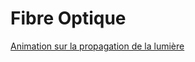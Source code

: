 <!--
Created by Its-Just-Nans - https://github.com/Its-Just-Nans
Copyright Its-Just-Nans
--->

# Fibre Optique

[Animation sur la propagation de la lumière](http://www.sciences.univ-nantes.fr/sites/genevieve_tulloue/optiqueGeo/dioptres/fibre_optique.php)
